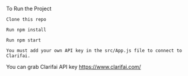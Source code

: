 To Run the Project 

    Clone this repo
    
    Run npm install
    
    Run npm start
    
    You must add your own API key in the src/App.js file to connect to Clarifai.

You can grab Clarifai API key https://www.clarifai.com/
